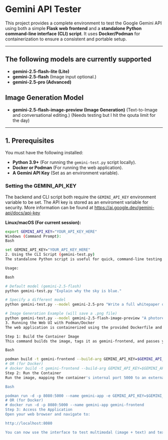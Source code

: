 # Gemini API Tester

This project provides a complete environment to test the Google Gemini API using both a simple **Flask web frontend** and a **standalone Python command-line interface (CLI) script**. It uses **Docker/Podman** for containerization to ensure a consistent and portable setup.

---

## The following models are currently supported
* **gemini-2.5-flash-lite (Lite)**
* **gemini-2.5-flash** (Image input optional.)
* **gemini-2.5-pro (Advanced)**

## Image Generation Model
* **gemini-2.5-flash-image-preview (Image Generation)** (Text-to-Image and conversational editing.) (Needs testing but I hit the qouta limit for the day)

---

## 1. Prerequisites

You must have the following installed:

* **Python 3.9+** (For running the `gemini-test.py` script locally).
* **Docker or Podman** (For running the web application).
* **A Gemini API Key** (Set as an environment variable).

### Setting the GEMINI_API_KEY

The backend and CLI script both require the `GEMINI_API_KEY` environment variable to be set. The API key is stored as an enviroment variable for security.
More information can be found at https://ai.google.dev/gemini-api/docs/api-key

**Linux/macOS (For current session):**
```bash
export GEMINI_API_KEY="YOUR_API_KEY_HERE"
Windows (Command Prompt):
Bash

set GEMINI_API_KEY="YOUR_API_KEY_HERE"
2. Using the CLI Script (gemini-test.py)
The standalone Python script is useful for quick, command-line testing.

Usage:

Bash

# Default model (gemini-2.5-flash)
python gemini-test.py "Explain why the sky is blue."

# Specify a different model
python gemini-test.py --model gemini-2.5-pro "Write a full whitepaper on the future of AI."

# Image Generation Example (will save a .png file)
python gemini-test.py --model gemini-2.5-flash-image-preview "A photorealistic image of a futuristic castle on a moonlit ocean."
3. Running the Web UI with Podman/Docker
The web application is containerized using the provided Dockerfile and is designed to run on port 5000 inside the container.

Step 1: Build the Container Image
This command builds the image, tags it as gemini-frontend, and passes your local GEMINI_API_KEY environment variable into the image using a build argument.

Bash

podman build -t gemini-frontend --build-arg GEMINI_API_KEY=$GEMINI_API_KEY .
# OR (for Docker)
# docker build -t gemini-frontend --build-arg GEMINI_API_KEY=$GEMINI_API_KEY .
Step 2: Run the Container
Run the image, mapping the container's internal port 5000 to an external port (e.g., 8080) on your host machine. You can manually replace $GEMINI_API_KEY with your API key if you wish. It is recomened to use an enviroment variable (attackers can check command line history for previously used keys. Ask Gemini why this is best practice if you need).

Bash

podman run -d -p 8080:5000 --name gemini-app -e GEMINI_API_KEY=$GEMINI_API_KEY gemini-frontend
# OR (for Docker)
# docker run -d -p 8080:5000 --name gemini-app gemini-frontend
Step 3: Access the Application
Open your web browser and navigate to:

http://localhost:8080

You can now use the interface to test multimodal (image + text) and text-only models, as well as the new image generation model.
